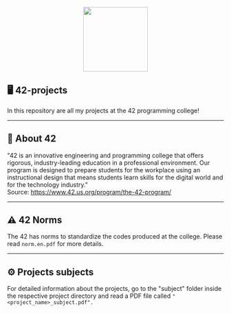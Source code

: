 <p align="center">
  <img src="https://i.ibb.co/P5KJKY3/42-Logo-svg.png" width="150">
</p>

## 🖥️ 42-projects
In this repository are all my projects at the 42 programming college!

---

## 📖 About 42
 "42 is an innovative engineering and programming college that offers rigorous, industry-leading education in a professional environment. Our program is designed to prepare students for the workplace using an instructional design that means students learn skills for the digital world and for the technology industry."  
Source: https://www.42.us.org/program/the-42-program/ 

---

## ⚠️ 42 Norms
The 42 has norms to standardize the codes produced at the college. Please read `norm.en.pdf` for more details.

---

## ⚙️ Projects subjects
For detailed information about the projects, go to the "subject" folder inside the respective project directory and read a PDF file called `"<project_name>_subject.pdf".`
